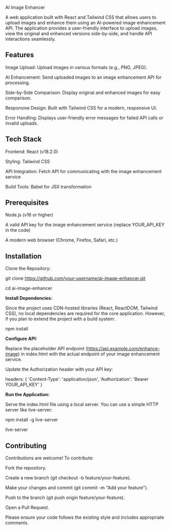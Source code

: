 AI Image Enhancer

A web application built with React and Tailwind CSS that allows users to upload images and enhance them using an AI-powered image enhancement API. The application provides a user-friendly interface to upload images, view the original and enhanced versions side-by-side, and handle API interactions seamlessly.

**Features**
-----------------------------------
Image Upload: Upload images in various formats (e.g., PNG, JPEG).

AI Enhancement: Send uploaded images to an image enhancement API for processing.

Side-by-Side Comparison: Display original and enhanced images for easy comparison.

Responsive Design: Built with Tailwind CSS for a modern, responsive UI.

Error Handling: Displays user-friendly error messages for failed API calls or invalid uploads.

**Tech Stack**
-----------------------------
Frontend: React (v18.2.0)

Styling: Tailwind CSS

API Integration: Fetch API for communicating with the image enhancement service

Build Tools: Babel for JSX transformation

**Prerequisites**
--------------------------------------
Node.js (v16 or higher)

A valid API key for the image enhancement service (replace YOUR_API_KEY in the code)

A modern web browser (Chrome, Firefox, Safari, etc.)

**Installation**
---------------------------------------

Clone the Repository:

git clone https://github.com/your-username/ai-image-enhancer.git

cd ai-image-enhancer


**Install Dependencies:**

Since the project uses CDN-hosted libraries (React, ReactDOM, Tailwind CSS), no local dependencies are required for the core application. However, if you plan to extend the project with a build system:

npm install


**Configure API:**

Replace the placeholder API endpoint (https://api.example.com/enhance-image) in index.html with the actual endpoint of your image enhancement service.

Update the Authorization header with your API key:

headers: {
  'Content-Type': 'application/json',
  'Authorization': 'Bearer YOUR_API_KEY'
}



**Run the Application:**

Serve the index.html file using a local server. You can use a simple HTTP server like live-server:

npm install -g live-server

live-server

**Contributing**
-------------------------------------
Contributions are welcome! To contribute:

Fork the repository.

Create a new branch (git checkout -b feature/your-feature).

Make your changes and commit (git commit -m "Add your feature").

Push to the branch (git push origin feature/your-feature).

Open a Pull Request.

Please ensure your code follows the existing style and includes appropriate comments.

